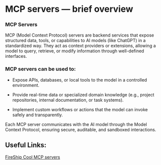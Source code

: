 # MCP servers — brief overview

### MCP Servers

MCP (Model Context Protocol) servers are backend services that expose structured data, tools, or capabilities to AI models (like ChatGPT) in a standardized way. They act as context providers or extensions, allowing a model to query, retrieve, or modify information through well-defined interfaces.

### MCP servers can be used to:

- Expose APIs, databases, or local tools to the model in a controlled environment.

- Provide real-time data or specialized domain knowledge (e.g., project repositories, internal documentation, or task systems).

- Implement custom workflows or actions that the model can invoke safely and transparently.

Each MCP server communicates with the AI model through the Model Context Protocol, ensuring secure, auditable, and sandboxed interactions.

## Useful Links:
[FireShip Cool MCP servers](https://www.youtube.com/watch?v=PLKrSVuT-Dg)